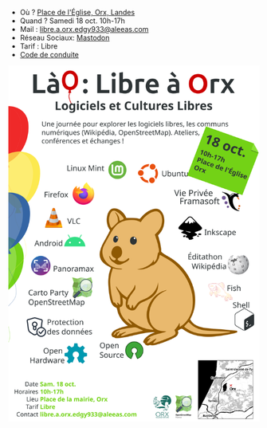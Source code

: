 * Où ? [Place de l'Église, Orx, Landes][orx]
* Quand ? Samedi 18 oct. 10h-17h
* Mail :  libre.a.orx.edgy933@aleeas.com 
* Réseau Sociaux: [Mastodon][piaille]
* Tarif : Libre
* [Code de conduite][coc]

![Affiche Libre à Orx](./affiche-event.png)


[orx]: https://www.openstreetmap.org/relation/75976#map=14/43.60468/-1.36822&layers=N
[piaille]: https://piaille.fr/@edouard_lopez/
[coc]: ./code-de-conduite.md
